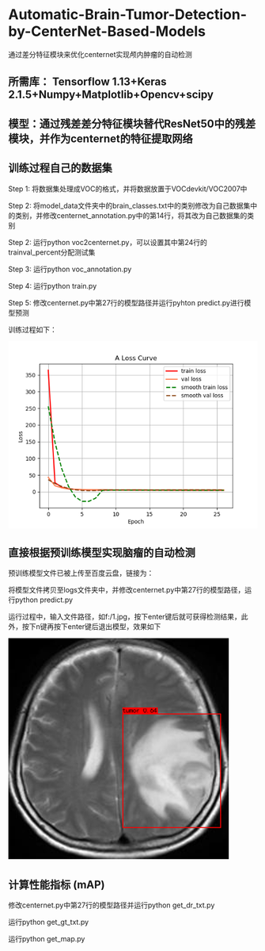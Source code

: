 # Automatic-Brain-Tumor-Detection-by-CenterNet-Based-Models

通过差分特征模块来优化centernet实现颅内肿瘤的自动检测

## 所需库： Tensorflow 1.13+Keras 2.1.5+Numpy+Matplotlib+Opencv+scipy

## 模型：通过残差差分特征模块替代ResNet50中的残差模块，并作为centernet的特征提取网络

## 训练过程自己的数据集

Step 1: 将数据集处理成VOC的格式，并将数据放置于VOCdevkit/VOC2007中

Step 2: 将model_data文件夹中的brain_classes.txt中的类别修改为自己数据集中的类别，并修改centernet_annotation.py中的第14行，将其改为自己数据集的类别

Step 2: 运行python voc2centernet.py，可以设置其中第24行的trainval_percent分配测试集

Step 3: 运行python voc_annotation.py

Step 4: 运行python train.py

Step 5: 修改centernet.py中第27行的模型路径并运行pyhton predict.py进行模型预测

训练过程如下：

![image](https://github.com/hzluyali/Automatic-Brain-Tumor-Detection-by-Centernet-Based-Models/blob/main/img/epoch_loss_2021_07_19_19_02_10.png)

## 直接根据预训练模型实现脑瘤的自动检测

预训练模型文件已被上传至百度云盘，链接为：

将模型文件拷贝至logs文件夹中，并修改centernet.py中第27行的模型路径，运行python predict.py

运行过程中，输入文件路径，如f:/1.jpg，按下enter键后就可获得检测结果，此外，按下n键再按下enter键后退出模型，效果如下

![image](https://github.com/hzluyali/Automatic-Brain-Tumor-Detection-by-Centernet-Based-Models/blob/main/img/788_result.jpg)

## 计算性能指标 (mAP)

修改centernet.py中第27行的模型路径并运行python get_dr_txt.py

运行python get_gt_txt.py

运行python get_map.py


